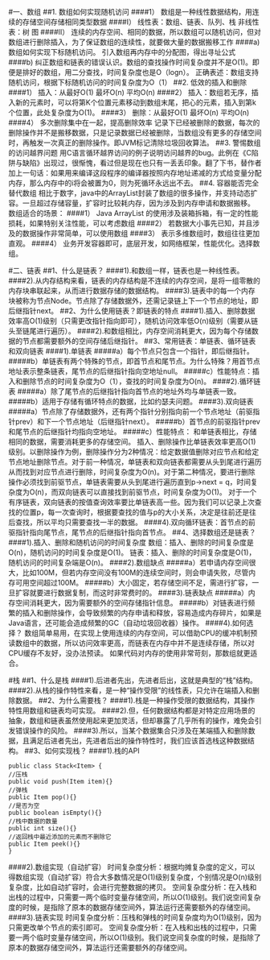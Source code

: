 #一、数组
##1. 数组如何实现随机访问
####1） 数组是一种线性数据结构，用连续的存储空间存储相同类型数据
####I） 线性表：数组、链表、队列、栈 非线性表：树 图
####II） 连续的内存空间、相同的数据，所以数组可以随机访问，但对数组进行删除插入，为了保证数组的连续性，就要做大量的数据搬移工作
####a) 数组如何实现下标随机访问。
引入数组再内存中的分配图，得出寻址公式
####b) 纠正数组和链表的错误认识。数组的查找操作时间复杂度并不是O(1)。即便是排好的数组，用二分查找，时间复杂度也是O（logn）。
正确表述：数组支持随机访问，根据下标随机访问的时间复杂度为O（1）
##2. 低效的插入和删除
####1） 插入：从最好O(1) 最坏O(n) 平均O(n)
####2） 插入：数组若无序，插入新的元素时，可以将第K个位置元素移动到数组末尾，把心的元素，插入到第k个位置，此处复杂度为O(1)。
####3） 删除：从最好O(1) 最坏O(n) 平均O(n)
####4） 多次删除集中在一起，提高删除效率
记录下已经被删除的数据，每次的删除操作并不是搬移数据，只是记录数据已经被删除，当数组没有更多的存储空间时，再触发一次真正的删除操作。即JVM标记清除垃圾回收算法。
##3. 警惕数组的访问越界问题
用C语言循环越界访问的例子说明访问越界的bug。此例在《C陷阱与缺陷》出现过，很惭愧，看过但是现在也只有一丢丢印象。翻了下书，替作者加上一句话：如果用来编译这段程序的编译器按照内存地址递减的方式给变量分配内存，那么内存中的i将会被置为0，则为死循环永远出不去。
##4. 容器能否完全替代数组
相比于数字，java中的ArrayList封装了数组的很多操作，并支持动态扩容。一旦超过存储容量，扩容时比较耗内存，因为涉及到内存申请和数据搬移。
数组适合的场景：
####1） Java ArrayList 的使用涉及装箱拆箱，有一定的性能损耗，如果特别关注性能，可以考虑数组
####2） 若数据大小事先已知，并且涉及的数据操作非常简单，可以使用数组
####3） 表示多维数组时，数组往往更加直观。
####4） 业务开发容器即可，底层开发，如网络框架，性能优化。选择数组。

#二、链表
##1、什么是链表？
####1).和数组一样，链表也是一种线性表。
####2).从内存结构来看，链表的内存结构是不连续的内存空间，是将一组零散的内存块串联起来，从而进行数据存储的数据结构。
####3).链表中的每一个内存块被称为节点Node。节点除了存储数据外，还需记录链上下一个节点的地址，即后继指针next。
##2、为什么使用链表？即链表的特点
####1).插入、删除数据效率高O(1)级别（只需更改指针指向即可），随机访问效率低O(n)级别（需要从链头至链尾进行遍历）。
####2).和数组相比，内存空间消耗更大，因为每个存储数据的节点都需要额外的空间存储后继指针。
##3、常用链表：单链表、循环链表和双向链表
####1).单链表
#####a）每个节点只包含一个指针，即后继指针。
#####b）单链表有两个特殊的节点，即首节点和尾节点。为什么特殊？用首节点地址表示整条链表，尾节点的后继指针指向空地址null。
#####c）性能特点：插入和删除节点的时间复杂度为O（1），查找的时间复杂度为O(n)。
####2).循环链表
#####a）除了尾节点的后继指针指向首节点的地址外均与单链表一致。
#####b）适用于存储有循环特点的数据，比如约瑟夫问题。
####3).双向链表
#####a）节点除了存储数据外，还有两个指针分别指向前一个节点地址（前驱指针prev）和下一个节点地址（后继指针next）。
#####b）首节点的前驱指针prev和尾节点的后继指针均指向空地址。
#####c）性能特点：
和单链表相比，存储相同的数据，需要消耗更多的存储空间。
插入、删除操作比单链表效率更高O(1)级别。以删除操作为例，删除操作分为2种情况：给定数据值删除对应节点和给定节点地址删除节点。对于前一种情况，单链表和双向链表都需要从头到尾进行遍历从而找到对应节点进行删除，时间复杂度为O(n)。对于第二种情况，要进行删除操作必须找到前驱节点，单链表需要从头到尾进行遍历直到p->next = q，时间复杂度为O(n)，而双向链表可以直接找到前驱节点，时间复杂度为O(1)。
对于一个有序链表，双向链表的按值查询效率要比单链表高一些。因为我们可以记录上次查找的位置p，每一次查询时，根据要查找的值与p的大小关系，决定是往前还是往后查找，所以平均只需要查找一半的数据。
####4).双向循环链表：首节点的前驱指针指向尾节点，尾节点的后继指针指向首节点。
##4、选择数组还是链表？
####1).插入、删除和随机访问的时间复杂度
数组：插入、删除的时间复杂度是O(n)，随机访问的时间复杂度是O(1)。
链表：插入、删除的时间复杂度是O(1)，随机访问的时间复杂端是O(n)。
####2).数组缺点
#####a）若申请内存空间很大，比如100M，但若内存空间没有100M的连续空间时，则会申请失败，尽管内存可用空间超过100M。
#####b）大小固定，若存储空间不足，需进行扩容，一旦扩容就要进行数据复制，而这时非常费时的。
####3).链表缺点
#####a）内存空间消耗更大，因为需要额外的空间存储指针信息。
#####b）对链表进行频繁的插入和删除操作，会导致频繁的内存申请和释放，容易造成内存碎片，如果是Java语言，还可能会造成频繁的GC（自动垃圾回收器）操作。
####4).如何选择？
数组简单易用，在实现上使用连续的内存空间，可以借助CPU的缓冲机制预读数组中的数据，所以访问效率更高，而链表在内存中并不是连续存储，所以对CPU缓存不友好，没办法预读。
如果代码对内存的使用非常苛刻，那数组就更适合。

#栈
##1、什么是栈
####1).后进者先出，先进者后出，这就是典型的“栈”结构。
####2).从栈的操作特性来看，是一种“操作受限”的线性表，只允许在端插入和删除数据。
##2、为什么需要栈？
####1).栈是一种操作受限的数据结构，其操作特性用数组和链表均可实现。
####2).但，任何数据结构都是对特定应用场景的抽象，数组和链表虽然使用起来更加灵活，但却暴露了几乎所有的操作，难免会引发错误操作的风险。
####3).所以，当某个数据集合只涉及在某端插入和删除数据，且满足后进者先出，先进者后出的操作特性时，我们应该首选栈这种数据结构。
##3、如何实现栈？
####1).栈的API
```
public class Stack<Item> {
//压栈
public void push(Item item){}
//弹栈
public Item pop(){}
//是否为空
public boolean isEmpty(){}
//栈中数据的数量
public int size(){}
//返回栈中最近添加的元素而不删除它
public Item peek(){}
}
```
####2).数组实现（自动扩容）
时间复杂度分析：根据均摊复杂度的定义，可以得数组实现（自动扩容）符合大多数情况是O(1)级别复杂度，个别情况是O(n)级别复杂度，比如自动扩容时，会进行完整数据的拷贝。
空间复杂度分析：在入栈和出栈的过程中，只需要一两个临时变量存储空间，所以O(1)级别。我们说空间复杂度的时候，是指除了原本的数据存储空间外，算法运行还需要额外的存储空间。
####3).链表实现
时间复杂度分析：压栈和弹栈的时间复杂度均为O(1)级别，因为只需更改单个节点的索引即可。
空间复杂度分析：在入栈和出栈的过程中，只需要一两个临时变量存储空间，所以O(1)级别。我们说空间复杂度的时候，是指除了原本的数据存储空间外，算法运行还需要额外的存储空间。